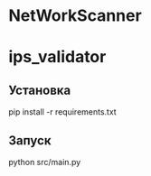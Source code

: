 # NetWorkScanner

# ips_validator


## Установка

pip install -r requirements.txt


## Запуск

python src/main.py
